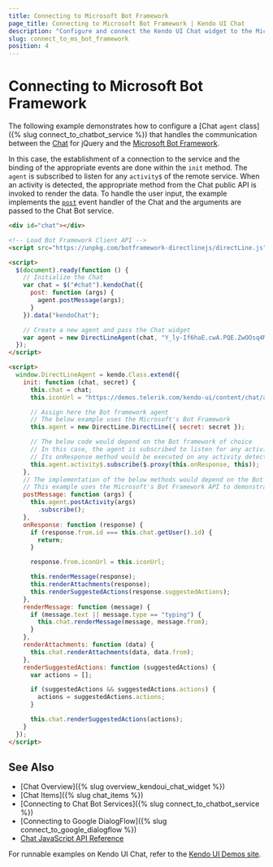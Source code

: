 ```yaml
---
title: Connecting to Microsoft Bot Framework
page_title: Connecting to Microsoft Bot Framework | Kendo UI Chat
description: "Configure and connect the Kendo UI Chat widget to the Microsoft Bot Framework."
slug: connect_to_ms_bot_framework
position: 4
---
```


# Connecting to Microsoft Bot Framework

The following example demonstrates how to configure a [Chat `agent` class]({% slug connect_to_chatbot_service %}) that handles the communication between the [Chat](http://demos.telerik.com/kendo-ui/chat/index) for jQuery and the [Microsoft Bot Framework](https://dev.botframework.com/).

In this case, the establishment of a connection to the service and the binding of the appropriate events are done within the `init` method. The `agent` is subscribed to listen for any `activity$` of the remote service. When an activity is detected, the appropriate method from the Chat public API is invoked to render the data. To handle the user input, the example implements the [`post`](/api/javascript/ui/chat/events/post) event handler of the Chat and the arguments are passed to the Chat Bot service.

```html
<div id="chat"></div>

<!-- Load Bot Framework Client API -->
<script src="https://unpkg.com/botframework-directlinejs/directLine.js"></script>

<script>
  $(document).ready(function () {
	// Initialize the Chat
    var chat = $("#chat").kendoChat({
      post: function (args) {
        agent.postMessage(args);
      }
    }).data("kendoChat");

	// Create a new agent and pass the Chat widget
    var agent = new DirectLineAgent(chat, "Y_ly-If6haE.cwA.PQE.ZwOOsq4MlHcD3_YLFI-t9oW6L6DXMMBoi67LBz9WaWA");
  });
</script>

<script>
  window.DirectLineAgent = kendo.Class.extend({
    init: function (chat, secret) {
      this.chat = chat;
      this.iconUrl = "https://demos.telerik.com/kendo-ui/content/chat/avatar.png";

      // Assign here the Bot framework agent
      // The below example uses the Microsoft's Bot Framework
      this.agent = new DirectLine.DirectLine({ secret: secret });

      // The below code would depend on the Bot framework of choice
      // In this case, the agent is subscribed to listen for any activity of the service
      // Its onResponse method would be executed on any activity detected
      this.agent.activity$.subscribe($.proxy(this.onResponse, this));
    },
	// The implementation of the below methods would depend on the Bot framework of choice
    // This example uses the Microsoft's Bot Framework API to demonstrate a possible implementation
    postMessage: function (args) {
      this.agent.postActivity(args)
        .subscribe();
    },
    onResponse: function (response) {
      if (response.from.id === this.chat.getUser().id) {
        return;
      }

      response.from.iconUrl = this.iconUrl;

      this.renderMessage(response);
      this.renderAttachments(response);
      this.renderSuggestedActions(response.suggestedActions);
    },
    renderMessage: function (message) {
      if (message.text || message.type == "typing") {
        this.chat.renderMessage(message, message.from);
      }
    },
    renderAttachments: function (data) {
      this.chat.renderAttachments(data, data.from);
    },
    renderSuggestedActions: function (suggestedActions) {
      var actions = [];

      if (suggestedActions && suggestedActions.actions) {
        actions = suggestedActions.actions;
      }

      this.chat.renderSuggestedActions(actions);
    }
  });
</script>
```

## See Also

* [Chat Overview]({% slug overview_kendoui_chat_widget %})
* [Chat Items]({% slug chat_items %})
* [Connecting to Chat Bot Services]({% slug connect_to_chatbot_service %})
* [Connecting to Google DialogFlow]({% slug connect_to_google_dialogflow %})
* [Chat JavaScript API Reference](/api/javascript/ui/chat)

For runnable examples on Kendo UI Chat, refer to the [Kendo UI Demos site](http://demos.telerik.com/kendo-ui/chat/index).
